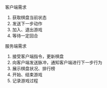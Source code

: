 客户端需求
1. 获取棋盘当前状态
2. 发送下一步动作
3. 加入、退出游戏
4. 等待一定回合

服务端需求
1. 接受客户端指令，更新棋盘
2. 向客户端发送脉冲，通知客户端进行下一步行为
3. 展示棋盘状况、排行榜
4. 开始、结束游戏
5. 记录游戏过程

